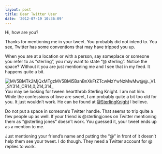 ```yaml
---
layout: post
title: Dear Twitter User
date: '2012-07-19 10:36:09'
---
```


Hi, how are you?

Thanks for mentioning me in your tweet. You probably did not intend to. You see, Twitter has some conventions that may have tripped you up.

When you are at a location or with a person, say someplace or someone you refer to as “sterling”, you may want to state “@ sterling”. Notice the space? Without it you are just mentioning me and I see that in my feed. It happens quite a bit.

![](https://i2.wp.com/frodo.sterlinganderson.net/wp-content/uploads/2012/07/MV5BMTk2MjQxMTgzMV5BMl5BanBnXkFtZTcwMzYwNzMwMw@@._V1._SY314_CR140214314_1-120x120.jpg?resize=80%2C80 "MV5BMTk2MjQxMTgzMV5BMl5BanBnXkFtZTcwMzYwNzMwMw@@.\_V1.\_SY314\_CR14,0,214,314\_")You may be looking for tween heartthrob Sterling Knight. I am not him. While the confessions of love are sweet, I am probably quite a bit too old for you. It just wouldn’t work. He can be found at [@SterlingKnight](http://twitter.com/sterlingknight) I believe.

Do not put a space in someone’s Twitter handle. That seems to trip quite a few people up as well. If your friend is @sterlingjones on Twitter mentioning them as “@sterling jones” doesn’t work. You guessed it, your tweet ends up as a mention to me.

Just mentioning your friend’s name and putting the “@” in front of it doesn’t help them see your tweet. I do though. They need a Twitter account for @ replies to work.

<!--kg-card-end: markdown-->